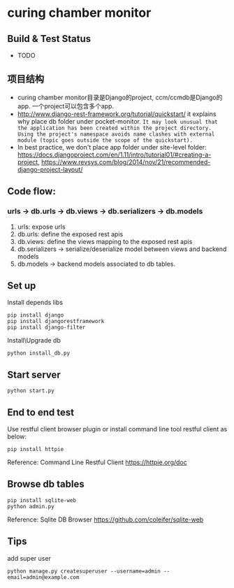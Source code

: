 # curing chamber monitor

## Build & Test Status
* TODO

## 项目结构
* curing chamber monitor目录是Django的project, ccm/ccmdb是Django的app. 一个project可以包含多个app.
* http://www.django-rest-framework.org/tutorial/quickstart/ it explains why place db folder under pocket-monitor.
`It may look unusual that the application has been created within the project directory. Using the project's namespace avoids name clashes with external module (topic goes outside the scope of the quickstart).`
* In best practice, we don't place app folder under site-level folder: https://docs.djangoproject.com/en/1.11/intro/tutorial01/#creating-a-project,
https://www.revsys.com/blog/2014/nov/21/recommended-django-project-layout/

## Code flow:
### urls -> db.urls -> db.views -> db.serializers -> db.models
1. urls: expose urls
2. db.urls: define the exposed rest apis
3. db.views: define the views mapping to the exposed rest apis
4. db.serializers -> serialize/deserialize model between views and backend models
5. db.models -> backend models associated to db tables.

## Set up
Install depends libs
```shell
pip install django
pip install djangorestframework
pip install django-filter
```

Install\Upgrade db

```shell
python install_db.py
```

## Start server

```shell
python start.py
```

## End to end test
Use restful client browser plugin or install command line tool restful client as below:
```shell
pip install httpie
```
Reference: Command Line Restful Client <https://httpie.org/doc>

## Browse db tables

```shell
pip install sqlite-web
python admin.py
```
Reference: Sqlite DB Browser <https://github.com/coleifer/sqlite-web>

## Tips
add super user
```shell
python manage.py createsuperuser --username=admin --email=admin@example.com
```
